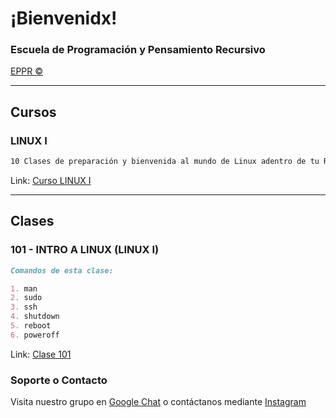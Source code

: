 # ¡Bienvenidx!
### Escuela de Programación y Pensamiento Recursivo

[EPPR ©](https://eppr.link)

------------

## Cursos

### LINUX I

```markdown
10 Clases de preparación y bienvenida al mundo de Linux adentro de tu Raspberry Pi.
```
Link: [Curso LINUX I](cursos/linux-I/)


------------

## Clases

### 101 - INTRO A LINUX (LINUX I)

```markdown
Comandos de esta clase:

1. man
2. sudo
3. ssh
4. shutdown
5. reboot
6. poweroff

```

Link: [Clase 101](clases/101/)

### Soporte o Contacto

Visita nuestro grupo en [Google Chat](https://chat.google.com/) o contáctanos mediante [Instagram](https://instagram.com/recurs1v0)
